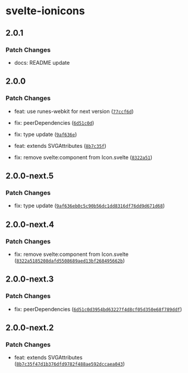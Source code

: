 # svelte-ionicons

## 2.0.1

### Patch Changes

- docs: README update

## 2.0.0

### Patch Changes

- feat: use runes-webkit for next version ([`77ccf6d`](https://github.com/shinokada/svelte-ionicons/commit/77ccf6d97634a9a4e6a5f760ebdde3f118e8dea0))

- fix: peerDependencies ([`6d51c0d`](https://github.com/shinokada/svelte-ionicons/commit/6d51c0d3954bd63227f4d8cf05d350e68f789ddf))

- fix: type update ([`9af636e`](https://github.com/shinokada/svelte-ionicons/commit/9af636eb0c5c90b56dc1dd8316df76dd9d671d68))

- feat: extends SVGAttributes<SVGElement> ([`8b7c35f`](https://github.com/shinokada/svelte-ionicons/commit/8b7c35f47d1b376dfd9782f488ae592dccaea043))

- fix: remove svelte:component from Icon.svelte ([`8322a51`](https://github.com/shinokada/svelte-ionicons/commit/8322a5185208dafd5508689aed13bf268495662b))

## 2.0.0-next.5

### Patch Changes

- fix: type update ([`9af636eb0c5c90b56dc1dd8316df76dd9d671d68`](https://github.com/shinokada/svelte-ionicons/commit/9af636eb0c5c90b56dc1dd8316df76dd9d671d68))

## 2.0.0-next.4

### Patch Changes

- fix: remove svelte:component from Icon.svelte ([`8322a5185208dafd5508689aed13bf268495662b`](https://github.com/shinokada/svelte-ionicons/commit/8322a5185208dafd5508689aed13bf268495662b))

## 2.0.0-next.3

### Patch Changes

- fix: peerDependencies ([`6d51c0d3954bd63227f4d8cf05d350e68f789ddf`](https://github.com/shinokada/svelte-ionicons/commit/6d51c0d3954bd63227f4d8cf05d350e68f789ddf))

## 2.0.0-next.2

### Patch Changes

- feat: extends SVGAttributes<SVGElement> ([`8b7c35f47d1b376dfd9782f488ae592dccaea043`](https://github.com/shinokada/svelte-ionicons/commit/8b7c35f47d1b376dfd9782f488ae592dccaea043))
